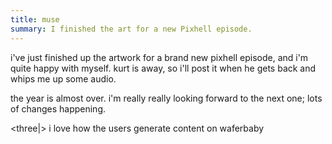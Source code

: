 ```yaml
---
title: muse
summary: I finished the art for a new Pixhell episode.
---
```


i've just finished up the artwork for a brand new pixhell episode, and i'm quite happy with myself. kurt is away, so i'll post it when he gets back and whips me up some audio.

the year is almost over. i'm really really looking forward to the next one; lots of changes happening.

&lt;three|&gt; i love how the users generate content on waferbaby